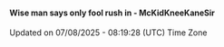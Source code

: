 #### Wise man says only fool rush in - McKidKneeKaneSir
Updated on 07/08/2025 - 08:19:28 (UTC) Time Zone
